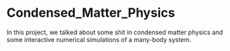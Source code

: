# Condensed_Matter_Physics
In this project, we talked about some shit in condensed matter physics and some interactive numerical simulations of a many-body system.
